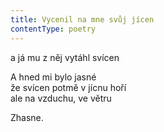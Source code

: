 ```yaml
---
title: Vycenil na mne svůj jícen
contentType: poetry
---
```


<section>

a já mu z něj vytáhl svícen

A hned mi bylo jasné  
že svícen potmě v jícnu hoří  
ale na vzduchu, ve větru

Zhasne.

</section>
